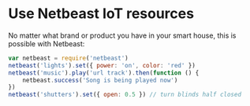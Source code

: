 # Use Netbeast IoT resources

No matter what brand or product you have in your smart house, this is possible with Netbeast:

```javascript
var netbeast = require('netbeast')
netbeast('lights').set({ power: 'on', color: 'red' })
netbeast('music').play('url track').then(function () {
    netbeast.success('Song is being played now')
})
netbeast('shutters').set({ open: 0.5 }) // turn blinds half closed
```